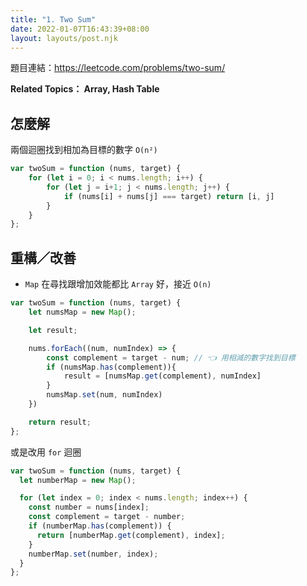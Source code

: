 ```yaml
---
title: "1. Two Sum"
date: 2022-01-07T16:43:39+08:00
layout: layouts/post.njk
---
```


題目連結：https://leetcode.com/problems/two-sum/

**Related Topics： Array, Hash Table**

## 怎麼解

兩個迴圈找到相加為目標的數字 `O(n²)`

```js
var twoSum = function (nums, target) {
    for (let i = 0; i < nums.length; i++) {
        for (let j = i+1; j < nums.length; j++) {
            if (nums[i] + nums[j] === target) return [i, j]
        }
    }
};
```

## 重構／改善

- `Map` 在尋找跟增加效能都比 `Array` 好，接近 `O(n)`

```js
var twoSum = function (nums, target) {
    let numsMap = new Map();

    let result;

    nums.forEach((num, numIndex) => {
        const complement = target - num; // 👈 用相減的數字找到目標
        if (numsMap.has(complement)){
            result = [numsMap.get(complement), numIndex]
        }
        numsMap.set(num, numIndex)
    })

    return result;
};
```

或是改用 `for` 迴圈

```js
var twoSum = function (nums, target) {
  let numberMap = new Map();

  for (let index = 0; index < nums.length; index++) {
    const number = nums[index];
    const complement = target - number;
    if (numberMap.has(complement)) {
      return [numberMap.get(complement), index];
    }
    numberMap.set(number, index);
  }
};
```

